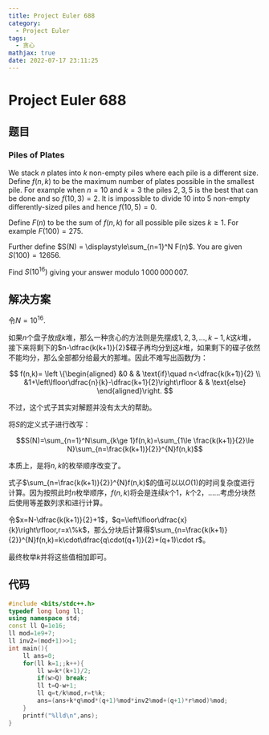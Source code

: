 ```yaml
---
title: Project Euler 688
category:
  - Project Euler
tags:
  - 贪心
mathjax: true
date: 2022-07-17 23:11:25
---
```


<escape><!-- more --></escape>

# Project Euler 688

## 题目

### Piles of Plates

We stack $n$ plates into $k$ non-empty piles where each pile is a different size. Define $f(n,k)$ to be the maximum number of plates possible in the smallest pile. For example when $n = 10$ and $k = 3$ the piles $2,3,5$ is the best that can be done and so $f(10,3) = 2$. It is impossible to divide $10$ into $5$ non-empty differently-sized piles and hence $f(10,5) = 0$.

Define $F(n)$ to be the sum of $f(n,k)$ for all possible pile sizes $k\ge 1$. For example $F(100) = 275$.

Further define $S(N) = \displaystyle\sum_{n=1}^N F(n)$. You are given $S(100) = 12656$.

Find $S(10^{16})$ giving your answer modulo $1\,000\,000\,007$.

## 解决方案

令$N=10^{16}.$

如果$n$个盘子放成$k$堆，那么一种贪心的方法则是先摆成$1,2,3,\dots,k-1,k$这$k$堆，接下来将剩下的$n-\dfrac{k(k+1)}{2}$碟子再均分到这$k$堆，如果剩下的碟子依然不能均分，那么全部都分给最大的那堆。因此不难写出函数$f$为：

$$
f(n,k)=
\left \{\begin{aligned}
  &0  & & \text{if}\quad  n<\dfrac{k(k+1)}{2} \\
  &1+\left\lfloor\dfrac{n}{k}-\dfrac{k+1}{2}\right\rfloor & & \text{else}
\end{aligned}\right.
$$

不过，这个式子其实对解题并没有太大的帮助。

将$S$的定义式子进行改写：

$$S(N)=\sum_{n=1}^N\sum_{k\ge 1}f(n,k)=\sum_{1\le \frac{k(k+1)}{2}\le N}\sum_{n=\frac{k(k+1)}{2}}^{N}f(n,k)$$

本质上，是将$n,k$的枚举顺序改变了。

式子$\sum_{n=\frac{k(k+1)}{2}}^{N}f(n,k)$的值可以以$O(1)$的时间复杂度进行计算。因为按照此时$n$枚举顺序，$f(n,k)$将会是连续$k$个$1$，$k$个$2$，……考虑分块然后使用等差数列求和进行计算。

令$x=N-\dfrac{k(k+1)}{2}+1$，$q=\left\lfloor\dfrac{x}{k}\right\rfloor,r=x\%k$，那么分块后计算得$\sum_{n=\frac{k(k+1)}{2}}^{N}f(n,k)=k\cdot\dfrac{q\cdot(q+1)}{2}+(q+1)\cdot r$。

最终枚举$k$并将这些值相加即可。

## 代码

```C++
#include <bits/stdc++.h>
typedef long long ll;
using namespace std;
const ll Q=1e16;
ll mod=1e9+7;
ll inv2=(mod+1)>>1;
int main(){
    ll ans=0;
    for(ll k=1;;k++){
        ll w=k*(k+1)/2;
        if(w>Q) break;
        ll t=Q-w+1;
        ll q=t/k%mod,r=t%k;
        ans=(ans+k*q%mod*(q+1)%mod*inv2%mod+(q+1)*r%mod)%mod;
    }
    printf("%lld\n",ans);
}

```
